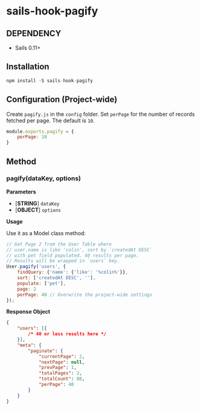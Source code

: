 # sails-hook-pagify

## DEPENDENCY

- Sails 0.11+

## Installation

```javascript
npm install -S sails-hook-pagify
```

## Configuration (Project-wide)

Create `pagify.js` in the `config` folder. Set `perPage` for the number of records fetched per page. The default is `10`.

```javascript
module.exports.pagify = {
    perPage: 10
}
```
## Method

### pagify(dataKey, options)

**Parameters**

- [**STRING**] `dataKey`
- [**OBJECT**] `options`

**Usage**

Use it as a Model class method:

```javascript
// Get Page 2 from the User Table where
// user.name is like 'colin', sort by `createdAt DESC`
// with pet field populated. 40 results per page.
// Results will be wrapped in `users` key.
User.pagify('users', {
    findQuery: {'name': {'like': '%colin%'}},
    sort: ['createdAt DESC', ''],
    populate: ['pet'],
    page: 2
    perPage: 40 // Overwrite the project-wide settings
});
```

**Response Object**
```json
{
    "users": [{
        /* 40 or less results here */
    }],
    "meta": {
        "paginate": {
            "currentPage": 2,
            "nextPage": null,
            "prevPage": 1,
            "totalPages": 2,
            "totalCount": 80,
            "perPage": 40
        }
    }
}
```
